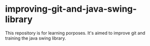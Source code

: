 # improving-git-and-java-swing-library
This repository is for learning porposes. It's aimed to improve git and training the java swing library.
